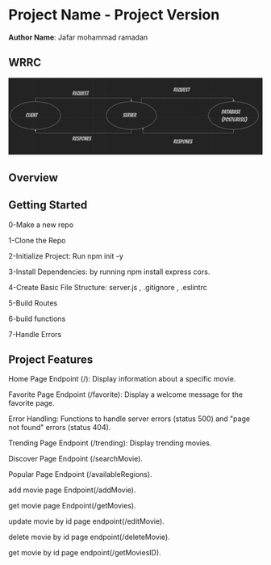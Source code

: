 # Project Name - Project Version

**Author Name**: Jafar mohammad ramadan

## WRRC
![](./wrrc3.PNG)

## Overview

## Getting Started
0-Make a new repo

1-Clone the Repo

2-Initialize Project: Run npm init -y

3-Install Dependencies: by running npm install express cors.

4-Create Basic File Structure: server.js , .gitignore , .eslintrc

5-Build Routes

6-build functions

7-Handle Errors


## Project Features
Home Page Endpoint (/): Display information about a specific movie.

Favorite Page Endpoint (/favorite): Display a welcome message for the favorite page.

Error Handling: Functions to handle server errors (status 500) and "page not found" errors (status 404).

Trending Page Endpoint (/trending): Display trending movies.

Discover Page Endpoint (/searchMovie).

Popular Page Endpoint (/availableRegions).

add movie page Endpoint(/addMovie).

get movie page Endpoint(/getMovies).

update movie by id page endpoint(/editMovie).  

delete movie by id  page endpoint(/deleteMovie). 

get movie by id page endpoint(/getMoviesID).


